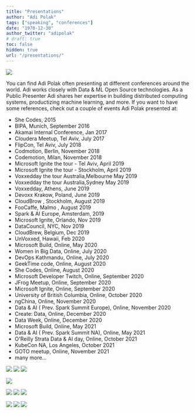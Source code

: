 ```yaml
---
title: "Presentations"
author: "Adi Polak"
tags: ["speaking", "conferences"]
date: "1970-12-30"
author_twitter: "adipolak"
# draft: true
toc: false
hidden: true
url: "/presentations/"
---
```


![](/images/sparkaisummit.jpeg)

You can find Adi Polak often presenting at different conferences around the world. Adi works closely with Data & ML Open Source technologies.
As a Public Presenter Adi shares her expertise in building distributed computing systems, productizing machine learning, and more.
If you want to have some references, check out a couple of events Adi Polak presented at:


* She Codes, 2015
* BIPA, Munich, September 2016
* Akamai Internal Conference, Jan 2017
* Cloudera Meetup, Tel Aviv, July 2017
* FlipCon, Tel Aviv, July 2018 
* Codmotion, Berlin, November 2018 
* Codemotion, Milan, November 2018  
* Microsoft Ignite the tour - Tel Aviv, April 2019
* Microsoft Ignite the tour - Stockholm, April 2019
* Voxxedday the tour Australia,Melbourne May  2019
* Voxxedday the tour Australia,Sydney May  2019
* Voxxedday, Athens, June  2019 
* Devoxx Krakow, Poland, June 2019 
* CloudBrow , Stockholm, August 2019 
* FooCaffe, Malmo , August 2019 
* Spark & AI Europe, Amsterdam, 2019 
* Microsoft Ignite, Orlando, Nov 2019 
* DataCouncil, NYC, Nov 2019 
* CloudBrew, Belgium, Dec 2019 
* UnVoxxed, Hawaii, Feb 2020
* Microsoft Build, Online, May 2020
* Women in Big Data, Online, July 2020
* DevOps Kathmandu, Online, July 2020
* GeekTime code, Online, August 2020
* She Codes, Online, August 2020
* Microsoft Developer Twitch, Online, September 2020
* JFrog Meetup, Online, September 2020
* Microsoft Ignite, Online, September 2020 
* University of British Columbia, Online, October 2020
* ngChina, Online, November 2020
* Data & AI ( Prev. Spark Summit Europe), Online, November 2020
* Create: Data, Online, December 2020
* Data Week, Online, December 2020
* Microsoft Build, Online, May 2021
* Data & AI ( Prev. Spark Summit NA), Online, May 2021
* O'Reilly Strata Data & AI day, Online, October 2021
* KubeCon NA, Los Angeles, October 2021
* GOTO meetup, Online, November 2021
* many more... 


![](/images/cloud-burst.jpg)
![](/images/scala_zen.jpeg)
![](/images/kotlin_conncurency.jpeg)

![](https://imgopt.infoq.com/fit-in/3000x4000/filters:quality(85)/filters:no_upscale()/news/2024/11/effective-data-stream-processing/en/resources/3IMG_2585-1732693057933.jpg)

![](/images/blogging.jpeg)
![](/images/adi_spark.jpeg)
![](/images/security.jpeg)

![](/images/sparkaisummit2.jpeg)
![](/images/ignite_sweeden.jpeg)
![](/images/voxxed_autralia2.jpeg)



<!-- <img href="{{ site.BaseURL }}/images/cloud-burst.jpg" alt="drawing" style="width:350px;"/>
<img href="{{ site.BaseURL }}/images/scala_zen.jpeg" alt="drawing" style="width:350px;"/>
<img href="{{ site.BaseURL }}/images/kotlin_conncurency.jpeg" alt="drawing" style="width:350px;">

<img href="{{ site.BaseURL }}/images/blogging.jpeg" alt="drawing" style="width:350px;"/>
<img src="{{ site.BaseURL }}/images/adi_spark.jpeg" alt="drawing" style="width:350px;"/>
<img src="{{ site.BaseURL }}/images/security.jpeg" alt="drawing" style="width:350px;"/>

<img src="{{ site.BaseURL }}/images/sparkaisummit2.jpeg" alt="drawing" style="width:350px;"/>
<img src="{{ site.BaseURL }}/images/ignite_sweeden.jpeg" alt="drawing" style="width:350px;"/>
<img src="{{ site.BaseURL }}/images/voxxed_autralia2.jpeg" alt="drawing" style="width:350px;"/> -->